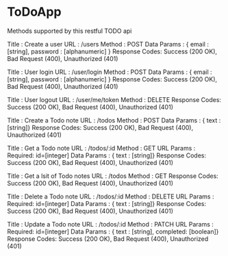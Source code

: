 # ToDoApp

Methods supported by this restful TODO api

Title : Create a user
URL : /users
Method : POST
Data Params : { email : [string], password : [alphanumeric] }
Response Codes: Success (200 OK), Bad Request (400), Unauthorized (401)

Title : User login
URL : /user/login
Method : POST
Data Params : { email : [string], password : [alphanumeric] }
Response Codes: Success (200 OK), Bad Request (400), Unauthorized (401)

Title : User logout
URL : /user/me/token
Method : DELETE
Response Codes: Success (200 OK), Bad Request (400), Unauthorized (401)

Title : Create a Todo note
URL : /todos
Method : POST
Data Params : { text : [string]}
Response Codes: Success (200 OK), Bad Request (400), Unauthorized (401)

Title : Get a Todo note
URL : /todos/:id
Method : GET
URL Params : Required: id=[integer]
Data Params : { text : [string]}
Response Codes: Success (200 OK), Bad Request (400), Unauthorized (401)

Title : Get a lsit of Todo notes
URL : /todos
Method : GET
Response Codes: Success (200 OK), Bad Request (400), Unauthorized (401)

Title : Delete a Todo note
URL : /todos/:id
Method : DELETE
URL Params : Required: id=[integer]
Data Params : { text : [string]}
Response Codes: Success (200 OK), Bad Request (400), Unauthorized (401)

Title : Update a Todo note
URL : /todos/:id
Method : PATCH
URL Params : Required: id=[integer]
Data Params : { text : [string], completed: [boolean]}
Response Codes: Success (200 OK), Bad Request (400), Unauthorized (401)
